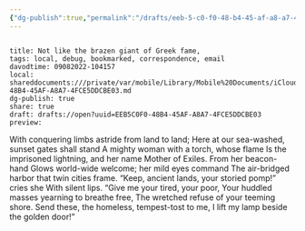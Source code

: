 ```yaml
---
{"dg-publish":true,"permalink":"/drafts/eeb-5-c0-f0-48-b4-45-af-a8-a7-4-fce-5-ddcbe-03/","dgHomeLink":true,"dgPassFrontmatter":false}
---
```


```

title: Not like the brazen giant of Greek fame,
tags: local, debug, bookmarked, correspondence, email
davodtime: 09082022-104157
local: shareddocuments:///private/var/mobile/Library/Mobile%20Documents/iCloud~md~obsidian/Documents/OBSHIDDIAN/drafts/EEB5C0F0-48B4-45AF-A8A7-4FCE5DDCBE03.md
dg-publish: true
share: true
draft: drafts://open?uuid=EEB5C0F0-48B4-45AF-A8A7-4FCE5DDCBE03
preview: 
```


With conquering limbs astride from land to land;
Here at our sea-washed, sunset gates shall stand
A mighty woman with a torch, whose flame
Is the imprisoned lightning, and her name
Mother of Exiles. From her beacon-hand
Glows world-wide welcome; her mild eyes command
The air-bridged harbor that twin cities frame.
“Keep, ancient lands, your storied pomp!” cries she
With silent lips. “Give me your tired, your poor,
Your huddled masses yearning to breathe free,
The wretched refuse of your teeming shore.
Send these, the homeless, tempest-tost to me,
I lift my lamp beside the golden door!”